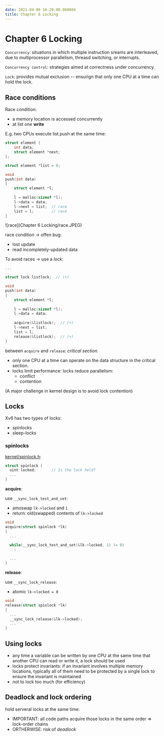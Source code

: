 ```yaml
---
date: 2021-04-06 16:29:00.060084
title: Chapter 6 Locking
---
```

# Chapter 6 Locking

`Concurrency`: situations in which multiple instruction sreams are interleaved, due to multiprocessor parallelism, threasd switching, or interrupts.

`Concurrency control`: strategies aimed at correctness under concurrency.

`Lock`: provides mutual exclusion -- ensurign that only one CPU at a time can hold the lock.

## Race conditions

Race condition: 

- a memory location is accessed concurrently
- at list one **write**

E.g. two CPUs execute list.push at the same time:

```c
struct element {
    int data;
    struct element *next;
};

struct element *list = 0;

void
push(int data) 
{
    struct element *l;
    
    l = malloc(sizeof *l);
    l->data = data;
    l->next = list;  // race
    list = l;        // race
}
```



![race](Chapter 6 Locking/race.JPEG)

 race condition -> offen bug:

- lost update
- read incompletely-updated data

To avoid races -> use a *lock*:

```c
...

struct lock listlock;  // (+)

void
push(int data) 
{
    struct element *l;
    
    l = malloc(sizeof *l);
    l->data = data;
    
    acquire(&listlock);  // (+)
    l->next = list;
    list = l;
    release(&listlock);  // (+)
}
```

between `acquire` and `release`: *critical section*.

- only one CPU at a time can operate on the data structure in the critical section.
- locks limit performance: locks reduce parallelism:
  - conflict
  - contention

(A major challenge in kernel design is to avoid lock contention)

## Locks

Xv6 has two types of locks:

- spinlocks
- sleep-locks

### spinlocks

[kernel/spinlock.h](https://github.com/mit-pdos/xv6-riscv/blob/riscv//kernel/spinlock.h):

```c
struct spinlock {
  uint locked;       // Is the lock held?
  ...
}
```

**acquire**: 

use `__sync_lock_test_and_set`:

- amoswap `lk->locked` and `1`
- return: old(swapped) contents of `lk->locked`

```c
void
acquire(struct spinlock *lk)
{   
  ...

  while(__sync_lock_test_and_set(&lk->locked, 1) != 0)
    ;

  ...
}
```

**release**:

use `__sync_lock_release`:

- atomic `lk->locked = 0`

```c
void
release(struct spinlock *lk)
{
  ...
  __sync_lock_release(&lk->locked);
  ...
}
```

## Using locks

- any time a variable can be written by one CPU at the same time that another CPU can read or write it, a lock should be used
- locks protect invariants: if an invariant involves multiple memory locations, typically all of them need to be protected by a single lock to ensure the invariant is maintained
- not to lock too much (for efficiency)

## Deadlock and lock ordering

hold serveral locks at the same time:

- IMPORTANT: all code paths acquire those locks in the same order => lock-order chains
- ORTHERWISE: risk of *deadlock*



